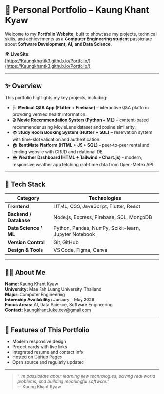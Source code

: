 # 💼 Personal Portfolio – Kaung Khant Kyaw

Welcome to my **Portfolio Website**, built to showcase my projects, technical skills, and achievements as a **Computer Engineering student** passionate about **Software Development, AI, and Data Science**.

🌍 **Live Site:**  
[https://Kaungkhantk3.github.io/Portfolio/](https://Kaungkhantk3.github.io/Portfolio/)

---

## ✨ Overview

This portfolio highlights my key projects, including:

- 🩺 **Medical Q&A App (Flutter + Firebase)** – interactive Q&A platform providing verified health information.
- 🎬 **Movie Recommendation System (Python + ML)** – content-based recommender using MovieLens dataset and cosine similarity.
- 📚 **Study Room Booking System (Flutter + SQL)** – reservation system with time-slot validation and authentication.
- 🏠 **RentMate Platform (HTML + JS + SQL)** – peer-to-peer rental and lending website with CRUD and relational DB.
- 🌦️ **Weather Dashboard (HTML + Tailwind + Chart.js)** – modern, responsive weather app fetching real-time data from Open-Meteo API.

---

## 🧰 Tech Stack

| Category               | Technologies                                          |
| ---------------------- | ----------------------------------------------------- |
| **Frontend**           | HTML, CSS, JavaScript, Flutter, React                 |
| **Backend / Database** | Node.js, Express, Firebase, SQL, MongoDB              |
| **Data Science / ML**  | Python, Pandas, NumPy, Scikit-learn, Jupyter Notebook |
| **Version Control**    | Git, GitHub                                           |
| **Design & Tools**     | VS Code, Figma, Canva                                 |

---

## 🧑‍💻 About Me

**Name:** Kaung Khant Kyaw  
**University:** Mae Fah Luang University, Thailand  
**Major:** Computer Engineering  
**Internship Availability:** January – May 2026  
**Focus Areas:** AI, Data Science, Software Engineering  
**Contact:** [kaungkhant.luke.dev@gmail.com](mailto:kaungkhantluke.dev@gmail.com)

---

## 🌟 Features of This Portfolio

- Modern responsive design
- Project cards with live links
- Integrated resume and contact info
- Hosted on GitHub Pages
- Open source and regularly updated

---

> _“I’m passionate about learning new technologies, solving real-world problems, and building meaningful software.”_  
> — Kaung Khant Kyaw
